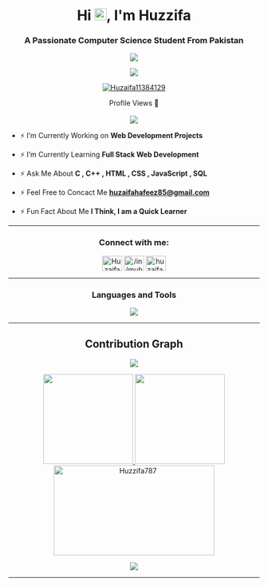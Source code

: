 <h1 align="center">Hi <img src='https://qpluspicture.oss-cn-beijing.aliyuncs.com/6LjjQA/Hi.gif' alt='Hi' width="24"/>, I'm Huzzifa</h1>
<h3 align="center">A Passionate Computer Science Student From Pakistan</h3>

<p align="center">
          <a href="https://github.com/Huzzifa787"><img src="https://readme-typing-svg.herokuapp.com?font=&duration=2000&color=2980B9&background=22CC3300&center=true&vCenter=true&width=500&lines=DSA+%7C+OOP+%7C+C%2B%2B+%7C+C+%7C+SQL;HTML+%7C+CSS+%7C+JS+;Love+to+Learn+New+Technologies"](https://git.io/typing-svg)></a>
</p>



<p align="center"> <a href="https://github.com/ryo-ma/github-profile-trophy"><img src="https://github-profile-trophy.vercel.app/?username=Huzzifa787&theme=discord&row=2&column=3&margin-w=10&margin-h=10"/></a> </p>

<p align="center"> <a href="https://twitter.com/Huzaifa11384129" target="blank"><img src="https://img.shields.io/twitter/follow/Huzaifa11384129?logo=twitter&style=for-the-badge" alt="Huzaifa11384129" /></a> </p>

<p align="center"> 
  Profile Views 🎃<br><br>
  <img src="https://profile-counter.glitch.me/Huzzifa787/count.svg" />
</p>

- ⚡ I’m Currently Working on **Web Development Projects**

- ⚡ I’m Currently Learning   **Full Stack Web Development**

- ⚡ Ask Me About             **C , C++ , HTML , CSS , JavaScript , SQL**

- ⚡ Feel Free to Concact Me  **huzaifahafeez85@gmail.com**

- ⚡ Fun Fact About Me        **I Think, I am a Quick Learner**

<hr>

<h3 align="center">Connect with me:</h3>
<p align="center">
<a href="https://twitter.com/Huzaifa11384129" target="blank"><img align="center" src="https://raw.githubusercontent.com/rahuldkjain/github-profile-readme-generator/master/src/images/icons/Social/twitter.svg" alt="Huzaifa11384129" height="30" width="40" /></a>
<a href="https://www.linkedin.com/in/muhammad-huzzifa-hafeez-83b68321b//" target="blank"><img align="center" src="https://raw.githubusercontent.com/rahuldkjain/github-profile-readme-generator/master/src/images/icons/Social/linked-in-alt.svg" alt="/in/muhammad-huzzifa-hafeez-83b68321b/" height="30" width="40" /></a>
<a href="https://instagram.com/huzaifa.9750" target="blank"><img align="center" src="https://raw.githubusercontent.com/rahuldkjain/github-profile-readme-generator/master/src/images/icons/Social/instagram.svg" alt="huzaifa.9750" height="30" width="40" /></a>
</p>

<hr>

<h3 align="center">Languages and Tools </h3>
<p align="center">
  <a href="https://skillicons.dev">
    <img src="https://skillicons.dev/icons?i=html,css,bootstrap,js,c,cs,cpp,git,github,ai,mongodb,py,ai" />
  </a>
</p>

<hr>

<h2 align="center">Contribution Graph</h2>

<p align="center">
          <img align="center" src="https://github-readme-activity-graph.cyclic.app/graph?username=Huzzifa787&theme=dracula&hide_border=false" />

<p align="center">
  <a href="https://github.com/Huzzifa787"><span>
    <img height="180em" src="https://github-readme-stats.vercel.app/api?username=Huzzifa787&count_private=true&show_icons=true&theme=dracula&&include_all_commits=true"/>
    <img height="180em" src="https://github-readme-stats-eight-theta.vercel.app/api/top-langs/?username=Huzzifa787&&layout=compact&langs_count=8&theme=dracula&hide_border=false"/>
    <img height="180em" width=80% src="https://github-readme-streak-stats.herokuapp.com/?user=Huzzifa787&theme=dracula&show_icons=true&locale=en&layout=demo&hide_border=false&border_radius=5" alt=Huzzifa787 />
    
</p>

<p align="center">
          <img src="https://github-profile-summary-cards.vercel.app/api/cards/profile-details?username=Huzzifa787&theme=gruvbox&hide_border=false" />
    </span></a>
<br>
<hr>
